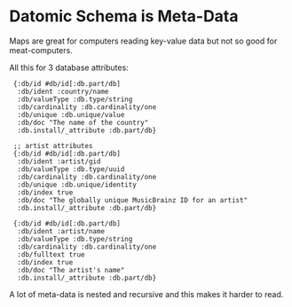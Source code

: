 # Datomic Schema is Meta-Data

Maps are great for computers reading key-value data but not so good for meat-computers.

All this for 3 database attributes:

```
 {:db/id #db/id[:db.part/db]
  :db/ident :country/name
  :db/valueType :db.type/string
  :db/cardinality :db.cardinality/one
  :db/unique :db.unique/value
  :db/doc "The name of the country"
  :db.install/_attribute :db.part/db}

 ;; artist attributes
 {:db/id #db/id[:db.part/db]
  :db/ident :artist/gid
  :db/valueType :db.type/uuid
  :db/cardinality :db.cardinality/one
  :db/unique :db.unique/identity
  :db/index true
  :db/doc "The globally unique MusicBrainz ID for an artist"
  :db.install/_attribute :db.part/db}

 {:db/id #db/id[:db.part/db]
  :db/ident :artist/name
  :db/valueType :db.type/string
  :db/cardinality :db.cardinality/one
  :db/fulltext true
  :db/index true
  :db/doc "The artist's name"
  :db.install/_attribute :db.part/db}
```

A lot of meta-data is nested and recursive and this makes it harder to read.

